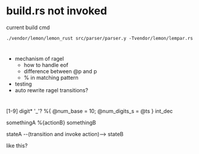 # build.rs not invoked

current build cmd

```
./vendor/lemon/lemon_rust src/parser/parser.y -Tvendor/lemon/lempar.rs
```

#

- mechanism of ragel
  - how to handle eof
  - difference between @p and p
  - % in matching pattern
- testing
- auto rewrite ragel transitions?

#

[1-9] digit* '_'? %{ @num_base = 10; @num_digits_s = @ts } int_dec

somethingA %{actionB} somethingB

stateA --(transition and invoke action)--> stateB

like this?
